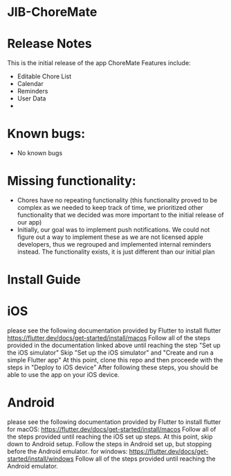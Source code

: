 
# JIB-ChoreMate 

# Release Notes

This is the initial release of the app ChoreMate
Features include:
- Editable Chore List
- Calendar
- Reminders
- User Data 
- 
# Known bugs:
- No known bugs

# Missing functionality:
- Chores have no repeating functionality (this functionality proved to be complex as we needed to keep track of time, we prioritized other functionality that we decided was more important to the initial release of our app)
- Initially, our goal was to implement push notifications. We could not figure out a way to implement these as we are not licensed apple developers, thus we regrouped and implemented internal reminders instead. The functionality exists, it is just different than our initial plan

# Install Guide

# iOS
 please see the following documentation provided by Flutter to install flutter
 https://flutter.dev/docs/get-started/install/macos
 Follow all of the steps provided in the documentation linked above until reaching the step "Set up the iOS simulator" 
 Skip "Set up the iOS simulator" and "Create and run a simple Flutter app"
 At this point, clone this repo and then proceede with the steps in "Deploy to iOS device"
 After following these steps, you should be able to use the app on your iOS device. 

# Android
please see the following documentation provided by Flutter to install flutter
for macOS: https://flutter.dev/docs/get-started/install/macos
Follow all of the steps provided until reaching the iOS set up steps. At this point, skip down to Android setup. 
Follow the steps in Android set up, but stopping before the Android emulator. 
for windows: https://flutter.dev/docs/get-started/install/windows
Follow all of the steps provided until reaching the Android emulator. 




